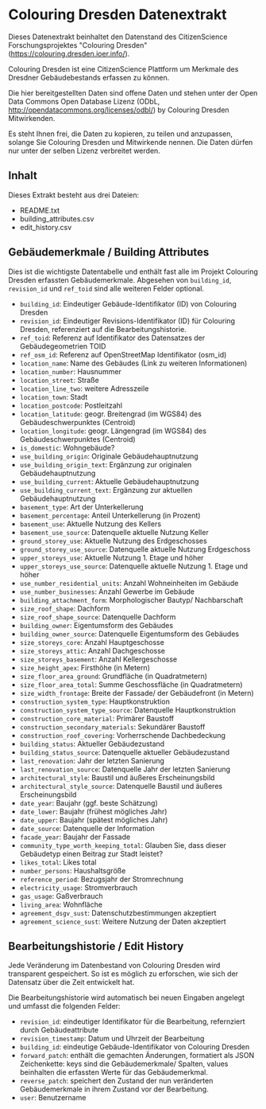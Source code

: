 # Colouring Dresden Datenextrakt

Dieses Datenextrakt beinhaltet den Datenstand des CitizenScience Forschungsprojektes "Colouring Dresden"
(https://colouring.dresden.ioer.info/).

Colouring Dresden ist eine CitizenScience Plattform um Merkmale des Dresdner Gebäudebestands erfassen zu können.

Die hier bereitgestellten Daten sind offene Daten und stehen unter der Open Data Commons Open Database Lizenz
(ODbL, http://opendatacommons.org/licenses/odbl/) by Colouring Dresden Mitwirkenden.

Es steht Ihnen frei, die Daten zu kopieren, zu teilen und anzupassen, 
solange Sie Colouring Dresden und Mitwirkende nennen. 
Die Daten dürfen nur unter der selben Lizenz verbreitet werden.


## Inhalt

Dieses Extrakt besteht aus drei Dateien:

- README.txt
- building_attributes.csv
- edit_history.csv


## Gebäudemerkmale / Building Attributes 

Dies ist die wichtigste Datentabelle und enthält fast alle im Projekt Colouring Dresden erfassten Gebäudemerkmale. Abgesehen von
`building_id`, `revision_id` und `ref_toid` sind alle weiteren Felder optional.

- `building_id`: Eindeutiger Gebäude-Identifikator (ID) von Colouring Dresden
- `revision_id`: Eindeutiger Revisions-Identifikator (ID) für Colouring Dresden, referenziert auf die Bearbeitungshistorie.
- `ref_toid`: Referenz auf Identifikator des Datensatzes der Gebäudegeometrien TOID
- `ref_osm_id`: Referenz auf OpenStreetMap Identifikator (osm_id)
- `location_name`: Name des Gebäudes (Link zu weiteren Informationen)
- `location_number`: Hausnummer
- `location_street`: Straße
- `location_line_two`: weitere Adresszeile
- `location_town`: Stadt
- `location_postcode`: Postleitzahl
- `location_latitude`: geogr. Breitengrad (im WGS84) des Gebäudeschwerpunktes (Centroid)
- `location_longitude`: geogr. Längengrad (im WGS84) des Gebäudeschwerpunktes (Centroid)
- `is_domestic`: Wohngebäude?
- `use_building_origin`: Originale Gebäudehauptnutzung
- `use_building_origin_text`: Ergänzung zur originalen Gebäudehauptnutzung
- `use_building_current`: Aktuelle Gebäudehauptnutzung
- `use_building_current_text`: Ergänzung zur aktuellen Gebäudehauptnutzung
- `basement_type`: Art der Unterkellerung
- `basement_percentage`: Anteil Unterkellerung (in Prozent)
- `basement_use`: Aktuelle Nutzung des Kellers
- `basement_use_source`: Datenquelle aktuelle Nutzung Keller
- `ground_storey_use`: Aktuelle Nutzung des Erdgeschosses
- `ground_storey_use_source`: Datenquelle aktuelle Nutzung Erdgeschoss
- `upper_storeys_use`: Aktuelle Nutzung 1. Etage und höher
- `upper_storeys_use_source`: Datenquelle aktuelle Nutzung 1. Etage und höher
- `use_number_residential_units`: Anzahl Wohneinheiten im Gebäude
- `use_number_businesses`: Anzahl Gewerbe im Gebäude
- `building_attachment_form`: Morphologischer Bautyp/ Nachbarschaft
- `size_roof_shape`: Dachform
- `size_roof_shape_source`: Datenquelle Dachform
- `building_owner`: Eigentumsform des Gebäudes
- `building_owner_source`: Datenquelle Eigentumsform des Gebäudes
- `size_storeys_core`: Anzahl Hauptgeschosse
- `size_storeys_attic`: Anzahl Dachgeschosse
- `size_storeys_basement`: Anzahl Kellergeschosse
- `size_height_apex`: Firsthöhe (in Metern)
- `size_floor_area_ground`: Grundfläche (in Quadratmetern)
- `size_floor_area_total`: Summe Geschossfläche (in Quadratmetern)
- `size_width_frontage`: Breite der Fassade/ der Gebäudefront (in Metern)
- `construction_system_type`: Hauptkonstruktion
- `construction_system_type_source`: Datenquelle Hauptkonstruktion
- `construction_core_material`: Primärer Baustoff
- `construction_secondary_materials`: Sekundärer Baustoff
- `construction_roof_covering`: Vorherrschende Dachbedeckung
- `building_status`: Aktueller Gebäudezustand
- `building_status_source`: Datenquelle aktueller Gebäudezustand
- `last_renovation`: Jahr der letzten Sanierung
- `last_renovation_source`: Datenquelle Jahr der letzten Sanierung
- `architectural_style`: Baustil und äußeres Erscheinungsbild
- `architectural_style_source`: Datenquelle Baustil und äußeres Erscheinungsbild
- `date_year`: Baujahr (ggf. beste Schätzung)
- `date_lower`: Baujahr (frühest mögliches Jahr)
- `date_upper`: Baujahr (spätest mögliches Jahr)
- `date_source`: Datenquelle der Information
- `facade_year`: Baujahr der Fassade
- `community_type_worth_keeping_total`: Glauben Sie, dass dieser Gebäudetyp einen Beitrag zur Stadt leistet?
- `likes_total`: Likes total
- `number_persons`: Haushaltsgröße
- `reference_period`: Bezugsjahr der Stromrechnung
- `electricity_usage`: Stromverbrauch
- `gas_usage`: Gaßverbrauch
- `living_area`: Wohnfläche
- `agreement_dsgv_sust`: Datenschutzbestimmungen akzeptiert
- `agreement_science_sust`: Weitere Nutzung der Daten akzeptiert

## Bearbeitungshistorie / Edit History

Jede Veränderung im Datenbestand von Colouring Dresden wird transparent gespeichert. So ist es möglich zu erforschen,
wie sich der Datensatz über die Zeit entwickelt hat.

Die Bearbeitungshistorie wird automatisch bei neuen Eingaben angelegt und umfasst die folgenden Felder:


- `revision_id`: eindeutiger Identifikator für die Bearbeitung, refernziert durch Gebäudeattribute
- `revision_timestamp`: Datum und Uhrzeit der Bearbeitung
- `building_id`: eindeutige Gebäude-Identifikator von Colouring Dresden
- `forward_patch`: enthält die gemachten Änderungen, formatiert als JSON Zeichenkette: keys sind die Gebäudemerkmale/ Spalten, values beinhalten die erfassten Werte für das Gebäudemerkmal.
- `reverse_patch`: speichert den Zustand der nun veränderten Gebäudemerkmale in ihrem Zustand vor der Bearbeitung.
- `user`: Benutzername


